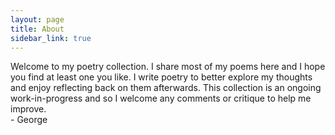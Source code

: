 ```yaml
---
layout: page
title: About
sidebar_link: true
---
```


<p class="message">
Welcome to my poetry collection. I share most of my poems here and I hope you find at least one you like. I write poetry to better explore my thoughts and enjoy reflecting back on them afterwards. This collection is an ongoing work-in-progress and so I welcome any comments or critique to help me improve. <br>
- George
</p>
